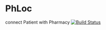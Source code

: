 # PhLoc
connect Patient with Pharmacy
[![Build Status](https://travis-ci.com/TuyizeeAnastase/PhLoc.svg?branch=develop)](https://travis-ci.com/TuyizeeAnastase/PhLoc)
